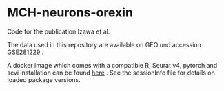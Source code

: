 # MCH-neurons-orexin
Code for the publication Izawa et al.

The data used in this repository are available on GEO und accession [GSE281229](https://www.ncbi.nlm.nih.gov/geo/query/acc.cgi?acc=GSE281229) .

A docker image which comes with a compatible R, Seurat v4, pytorch and scvi installation can be found [here](https://hub.docker.com/r/lsteuernagel/r_scvi_docker_v2) .
See the sessionInfo file for details on loaded package versions.
